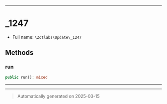 ***

# _1247





* Full name: `\Zotlabs\Update\_1247`




## Methods


### run



```php
public run(): mixed
```












***


***
> Automatically generated on 2025-03-15
